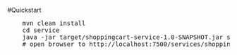 #Quickstart

<pre>
    mvn clean install
    cd service
    java -jar target/shoppingcart-service-1.0-SNAPSHOT.jar server service.yaml
    # open browser to http://localhost:7500/services/shoppingcart/v1/
</pre>


